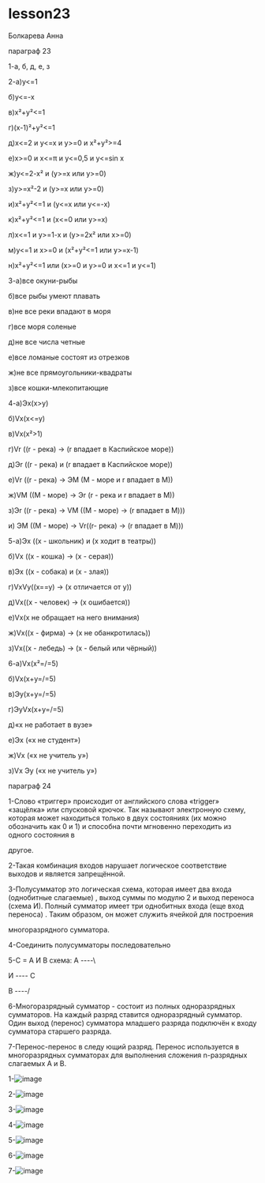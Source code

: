 # lesson23
Болкарева Анна

параграф 23

1-а, б, д, е, з

2-а)y<=1

б)y<=-x

в)x²+y²<=1

г)(x-1)²+y²<=1

д)x<=2 и  y<=x  и y>=0 и x²+y²>=4

е)x>=0 и x<=π и y<=0,5 и y<=sin x

ж)y<=2-x² и (y>=x или y>=0)

з)y>=x²-2 и (y>=x или y>=0)

и)x²+y²<=1 и (y<=x или y<=-x)

к)x²+y²<=1 и (x<=0 или y>=x)

л)x<=1 и y>=1-x  и (y>=2x² или x>=0)

м)y<=1 и x>=0 и (x²+y²<=1 или y>=x-1)

н)x²+y²<=1 или (x>=0 и y>=0  и x<=1  и y<=1)

3-а)все окуни-рыбы

б)все рыбы умеют плавать

в)не все реки впадают в моря

г)все моря соленые

д)не все числа четные

е)все ломаные состоят из отрезков

ж)не все прямоугольники-квадраты

з)все кошки-млекопитающие

4-а)Эx(x>y)

б)Vx(x<=y)

в)Vx(x²>1)

г)Vr ((r - река) -> (r впадает в Каспийское море))

д)Эr ((r - река) и (r впадает в Каспийское море))

е)Vr ((r - река) -> ЭМ (М - море и r впадает в М))

ж)VM ((M - море) -> Эr (r - река и r впадает в M))

з)Эr ((r - река) -> VM ((M - море) -> (r впадает в М)))

и) ЭМ ((М - море) -> Vr((r- река) -> (r впадает в М)))

5-а)Эx ((x - школьник) и (х ходит в театры))

б)Vx ((x - кошка) -> (x - серая))

в)Эх ((x - собака) и (х - злая))

г)VxVy((x=\=y) -> (х отличается от у))

д)Vx((х - человек) -> (х ошибается))

е)Vx(х не обращает на него внимания)

ж)Vx((х - фирма) -> (х не обанкротилась))

з)Vx((x - лебедь) -> (x - белый или чёрный))

6-а)Vx(x²=/=5)

б)Vx(x+y=/=5)

в)Эy(x+y=/=5)

г)ЭyVx(x+y=/=5)

д)«х не работает в вузе»

е)Эх («х не студент»)

ж)Vx («х не учитель у»)

з)Vx Эу («х не учитель у»)


параграф 24

1-Слово «триггер» происходит от английского слова «trigger» «защёлка» или спусковой крючок. Так называют электронную схему, которая может находиться только в двух состояниях (их можно обозначить как 0 и 1) и способна почти мгновенно переходить из одного состояния в 

другое.

2-Такая комбинация входов нарушает логическое соответствие выходов и является запрещённой.

3-Полусумматор это логическая схема, которая имеет два входа (однобитные слагаемые) , выход суммы по модулю 2 и выход переноса (схема И).  Полный сумматор имеет три однобитных входа (еще вход переноса) . Таким образом, он может служить ячейкой для построения 

многоразрядного сумматора. 

4-Соединить полусумматоры последовательно

5-C = A И B схема: A ----\

И ---- C

B ----/

6-Многоразрядный сумматор - состоит из полных одноразрядных сумматоров. На каждый разряд ставится одноразрядный сумматор. Один выход (перенос) сумматора младшего разряда подключён к входу сумматора старшего разряда.

7-Перенос-перенос в следу ющий разряд. Перенос используется в многоразрядных сумматорах для выполнения сложения n-разрядных слагаемых А и В.


1-![image](https://github.com/user-attachments/assets/436d089f-1909-4904-a9d0-0c6cd22b49c2)


2-![image](https://github.com/user-attachments/assets/21e0cf18-fe8d-4060-a056-cf451272be1a)


3-![image](https://github.com/user-attachments/assets/20c964a1-3836-497b-a396-48197fbbac27)


4-![image](https://github.com/user-attachments/assets/d7fa1d1b-1209-41ed-adc6-d05216e48282)


5-![image](https://github.com/user-attachments/assets/421351d1-1cac-4140-afc4-fc448cc8a466)


6-![image](https://github.com/user-attachments/assets/40ad8c3b-517b-4853-ad62-0be54c069f94)


7-![image](https://github.com/user-attachments/assets/ffaa3ccb-b68a-41d6-8d4e-df30cda00054)

